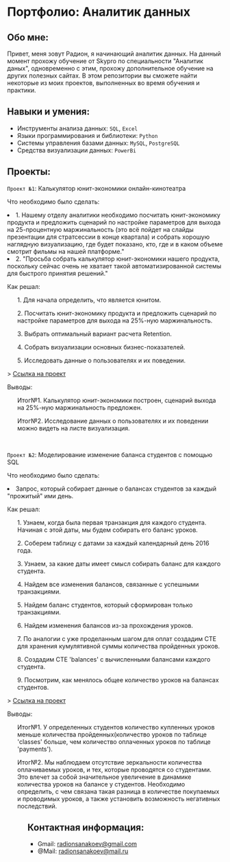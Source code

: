 # Портфолио: Аналитик данных

## Обо мне:

Привет, меня зовут Радион, я начинающий аналитик данных. На данный момент прохожу обучение от Skypro по специальности "Аналитик даных", одновременно с этим, прохожу дополнительное обучение на других полезных сайтах.
В этом репозитории вы сможете найти некоторые из моих проектов, выполненных во время обучения и практики.

## Навыки и умения:
- Инструменты анализа данных: ``SQL``, ``Excel``
- Языки программирования и библиотеки: ``Python``
- Системы управления базами данных: ``MySQL``, ``PostgreSQL``
- Средства визуализации данных: ``PowerBi``

## Проекты:
``Проект №1``: Калькулятор юнит-экономики онлайн-кинотеатра
<p>Что необходимо было сделать:<p/>
<li>1. Нашему отделу аналитики необходимо посчитать юнит-экономику продукта и предложить сценарий по настройке параметров для выхода на 25-процентную маржинальность (это всё пойдет на слайды презентации для стратсессии в конце квартала) и собрать хорошую наглядную визуализацию, где будет показано, кто, где и в каком объеме смотрит фильмы на нашей платформе."</li>
<li>2. "Просьба собрать калькулятор юнит-экономики нашего продукта, поскольку сейчас очень не хватает такой автоматизированной системы для быстрого принятия решений."</li>

<p>Как решал:<p/>
<ol>
<p>1. Для начала определить, что является юнитом.<p/>
<p>2. Посчитать юнит-экономику продукта и предложить сценарий по настройке параметров для выхода на 25%-ную маржинальность.<p/>
<p>3. Выбрать оптимальный вариант расчета Retention.<p/>
<p>4. Собрать визуализации основных бизнес-показателей.<p/>
<p>5. Исследовать данные о пользователях и их поведении.<p/>
</ol>
> <a href="https://1drv.ms/x/s!Ap31R8MMlhJli18eEERV0jL0ntUN?e=JG0Ea1">Ссылка на проект</a>

<p>Выводы:<p/>
<ol>
<p>Итог№1. Калькулятор юнит-экономики построен, сценарий выхода на 25%-ную маржинальность предложен.<p/>
<p>Итог№2. Исследование данных о пользователях и их поведении можно видеть на листе визуализация. <p/>
</ol>
<br>

``Проект №2``: Моделирование изменение баланса студентов с помощью SQL
<p>Что необходимо было сделать:<p/>
<li>Запрос, который собирает данные о балансах студентов за каждый "прожитый" ими день.</li>

<p>Как решал:<p/>
<ol>
<p>1. Узнаем, когда была первая транзакция для каждого студента. Начиная с этой даты, мы будем собирать его баланс уроков. <p/>
<p>2. Соберем таблицу с датами за каждый календарный день 2016 года.<p/>
<p>3. Узнаем, за какие даты имеет смысл собирать баланс для каждого студента.<p/>
<p>4. Найдем все изменения балансов, связанные с успешными транзакциями.<p/>
<p>5. Найдем баланс студентов, который сформирован только транзакциями.<p/>
<p>6. Найдем изменения балансов из-за прохождения уроков. <p/>
<p>7. По аналогии с уже проделанным шагом для оплат создадим CTE для хранения кумулятивной суммы количества пройденных уроков. <p/>
<p>8. Создадим CTE 'balances' с вычисленными балансами каждого студента. <p/>
<p>9. Посмотрим, как менялось общее количество уроков на балансах студентов.<p/>
</ol>
> <a href="https://metabase.sky.pro/question/91403">Ссылка на проект</a>
<p>Выводы:<p/>
<ol>
<p>Итог№1. У определенных студентов количество купленных уроков меньше количества пройденных(количество уроков по таблице 'classes' больше, чем количество оплаченных уроков по таблице 'payments').<p/>
<p>Итог№2.  Мы наблюдаем отсутствие зеркальности количества оплачиваемых уроков, и тех, которые проводятся со студентами. Это влечет за собой значительное увеличение в динамике количества уроков на балансе у студентов. Необходимо определить, с чем связана такая разница в количестве покупаемых и проводимых уроков, а также установить возможность негативных последствий.<p/>
<ol/>

## Контактная информация:
- Gmail: radionsanakoev@gmail.com
- @Mail: radionsanakoev@mail.ru
